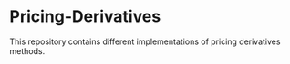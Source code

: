 # Pricing-Derivatives

This repository contains different implementations of pricing derivatives methods.
